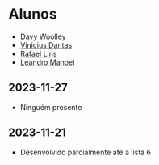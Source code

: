 # Alunos

- [Davy Woolley](https://github.com/Davy04)
- [Vinicius Dantas](https://github.com/#)
- [Rafael Lins](https://github.com/#)
- [Leandro Manoel](https://github.com/#)

## 2023-11-27

* Ninguém presente

## 2023-11-21

* Desenvolvido parcialmente até a lista 6
